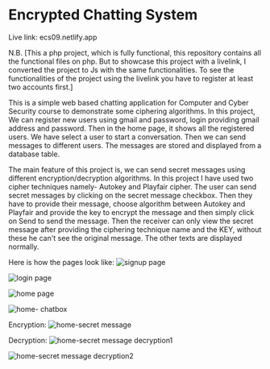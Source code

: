 # Encrypted Chatting System
Live link: ecs09.netlify.app

N.B. [This a php project, which is fully functional, this repository contains all the functional files on php. But to showcase this project with a livelink, I converted the project
to Js with the same functionalities. To see the functionalities of the project using the livelink you have to register at least two accounts first.]

This is a simple web based chatting application for Computer and Cyber Security course to demonstrate some ciphering algorithms.
In this project, We can register new users using gmail and password, login providing gmail address and password. Then in the home page, it shows all the registered users.
We have select a user to start a conversation. Then we can send messages to different users. The messages are stored and displayed from a database table.

The main feature of this project is, we can send secret messages using different encryption/decryption algorithms. 
In this project I have used two cipher techniques namely- Autokey and Playfair cipher. The user can send secret messages by clicking on the secret message checkbox.
Then they have to provide their message, choose algorithm between Autokey and Playfair and provide the key to encrypt the message and then simply click on Send to
send the message.
Then the receiver can only view the secret message after providing the ciphering technique name and the KEY, without these he can't see the original message.
The other texts are displayed normally.

Here is how the pages look like:
![signup page](https://github.com/user-attachments/assets/c847a8e4-a861-4853-a14f-9ddbc7283efe)

![login page](https://github.com/user-attachments/assets/327e3827-f476-4d20-b585-c5db4da95beb)


![home page](https://github.com/user-attachments/assets/f32c4ca1-9dd0-4d6f-84c2-8285a53fec25)


![home- chatbox](https://github.com/user-attachments/assets/6930fea7-46fb-41f6-a161-2676fefb530b)

Encryption:
![home-secret message](https://github.com/user-attachments/assets/2e7f17a8-b447-4f9e-a323-4795fac3dcc1)

Decryption:
![home-secret message decryption1](https://github.com/user-attachments/assets/e8af6ec7-bdca-4779-9798-62ddcc1e9e3d)


![home-secret message decryption2](https://github.com/user-attachments/assets/7e3f7705-f68b-421d-90d6-e498df201534)


